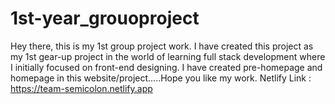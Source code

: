 # 1st-year_grouoproject
Hey there, this is my 1st group project work. I have created this project as my 1st gear-up project in the world of learning full stack development where I initially focused on front-end designing. I have created pre-homepage and homepage in this website/project.....Hope you like my work.  Netlify Link : https://team-semicolon.netlify.app
